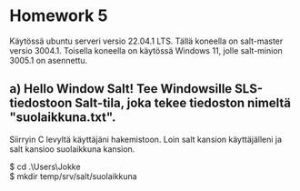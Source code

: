 # Homework 5
Käytössä ubuntu serveri versio 22.04.1 LTS. Tällä koneella on salt-master versio 3004.1. Toisella koneella on käytössä Windows 11, jolle salt-minion 3005.1 on asennettu.
## a) Hello Window Salt! Tee Windowsille SLS-tiedostoon Salt-tila, joka tekee tiedoston nimeltä "suolaikkuna.txt".
Siirryin C levyltä käyttäjäni hakemistoon. Loin salt kansion käyttäjälleni ja salt kansioo suolaikkuna kansion. 

$ cd .\Users\Jokke\
$ mkdir temp/srv/salt/suolaikkuna
 
